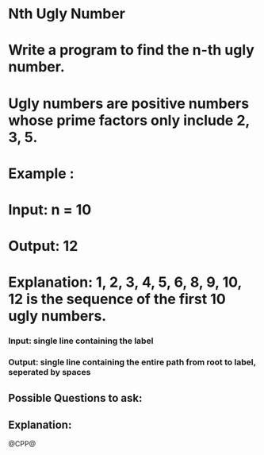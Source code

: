 # Nth Ugly Number
# Write a program to find the n-th ugly number.
# Ugly numbers are positive numbers whose prime factors only include 2, 3, 5. 
# Example :
# Input: n = 10
# Output: 12
# Explanation: 1, 2, 3, 4, 5, 6, 8, 9, 10, 12 is the sequence of the first 10 ugly numbers.
### Input: single line containing the label
### Output: single line containing the entire path from root to label, seperated by spaces 

## Possible Questions to ask:

## Explanation:

@CPP@
